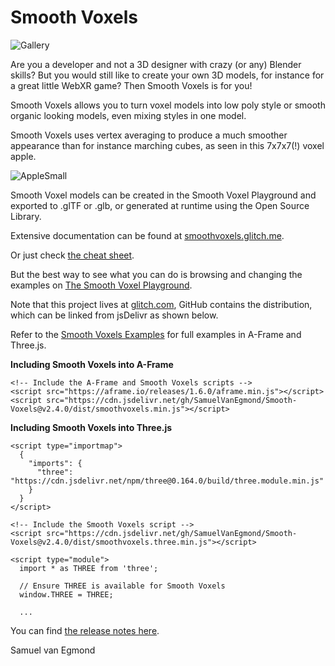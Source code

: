 # Smooth Voxels

![Gallery](https://github.com/SamuelVanEgmond/smoothvoxels/assets/95985602/5bf248cb-726e-4490-b2fd-2305f4fac160)

Are you a developer and not a 3D designer with crazy (or any) Blender skills? But you would still like to create your own 3D models, for instance for a great little WebXR game? Then Smooth Voxels is for you!

Smooth Voxels allows you to turn voxel models into low poly style or smooth organic looking models, even mixing styles in one model.

Smooth Voxels uses vertex averaging to produce a much smoother appearance than for instance marching cubes, as seen in this 7x7x7(!) voxel apple.

![AppleSmall](https://github.com/SamuelVanEgmond/smoothvoxels/assets/95985602/7d815f6f-a2f1-4964-8e78-4446f2a0e3f5)

Smooth Voxel models can be created in the Smooth Voxel Playground and exported to .glTF or .glb, or generated at runtime using the Open Source Library.

Extensive documentation can be found at [smoothvoxels.glitch.me](https://smoothvoxels.glitch.me/).

Or just check [the cheat sheet](https://smoothvoxels.glitch.me/cheatsheet.html).

But the best way to see what you can do is browsing and changing the examples on [The Smooth Voxel Playground](https://smoothvoxels.glitch.me/playground.html).

Note that this project lives at [glitch.com](https://www.glitch.com), GitHub contains the distribution, which can be linked from jsDelivr as shown below.

Refer to the [Smooth Voxels Examples](https://smoothvoxels-examples.glitch.me/) for full examples in A-Frame and Three.js.

**Including Smooth Voxels into A-Frame**
~~~~
<!-- Include the A-Frame and Smooth Voxels scripts -->
<script src="https://aframe.io/releases/1.6.0/aframe.min.js"></script>
<script src="https://cdn.jsdelivr.net/gh/SamuelVanEgmond/Smooth-Voxels@v2.4.0/dist/smoothvoxels.min.js"></script>
~~~~

**Including Smooth Voxels into Three.js**
~~~~
<script type="importmap">
  {
    "imports": {
      "three": "https://cdn.jsdelivr.net/npm/three@0.164.0/build/three.module.min.js"
    }
  }
</script>

<!-- Include the Smooth Voxels script -->
<script src="https://cdn.jsdelivr.net/gh/SamuelVanEgmond/Smooth-Voxels@v2.4.0/dist/smoothvoxels.three.min.js"></script>

<script type="module">
  import * as THREE from 'three';

  // Ensure THREE is available for Smooth Voxels
  window.THREE = THREE;

  ...
~~~~

You can find [the release notes here](https://smoothvoxels.glitch.me/#ReleaseNotes).

Samuel van Egmond 
